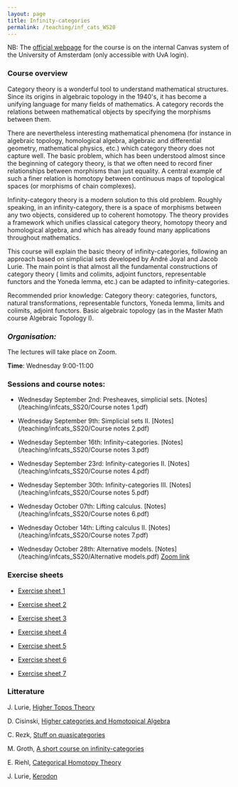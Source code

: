 ```yaml
---
layout: page
title: Infinity-categories
permalink: /teaching/inf_cats_WS20
---
```


NB: The [official webpage](https://canvas.uva.nl/courses/19952) for the course is on the internal Canvas system of the University of Amsterdam (only accessible with UvA login).

### Course overview

Category theory is a wonderful tool to understand mathematical structures. Since its origins in algebraic topology in the 1940's, it has become a unifying language for many fields of mathematics. A category records the relations between mathematical objects by specifying the morphisms between them.

There are nevertheless interesting mathematical phenomena (for instance in algebraic topology, homological algebra, algebraic and differential geometry, mathematical physics, etc.) which category theory does not capture well. The basic problem, which has been understood almost since the beginning of category theory, is that we often need to record finer relationships between morphisms than just equality. A central example of such a finer relation is homotopy between continuous maps of topological spaces (or morphisms of chain complexes).

Infinity-category theory is a modern solution to this old problem. Roughly speaking, in an infinity-category, there is a space of morphisms between any two objects, considered up to coherent homotopy. The theory provides a framework which unifies classical category theory, homotopy theory and homological algebra, and which has already found many applications throughout mathematics.

This course will explain the basic theory of infinity-categories, following an approach based on simplicial sets developed by André Joyal and Jacob Lurie. The main point is that almost all the fundamental constructions of category theory ( limits and colimits, adjoint functors, representable functors and the Yoneda lemma, etc.) can be adapted to infinity-categories.

Recommended prior knowledge: Category theory: categories, functors, natural transformations, representable functors, Yoneda lemma, limits and colimits, adjoint functors. Basic algebraic topology (as in the Master Math course Algebraic Topology I).

### _Organisation:_

The lectures will take place on Zoom.

**Time**: Wednesday 9:00-11:00

### Sessions and course notes:

- Wednesday September 2nd: Presheaves, simplicial sets. [Notes](/teaching/infcats_SS20/Course notes 1.pdf)

- Wednesday September 9th: Simplicial sets II. [Notes](/teaching/infcats_SS20/Course notes 2.pdf) 

- Wednesday September 16th: Infinity-categories. [Notes](/teaching/infcats_SS20/Course notes 3.pdf) 

- Wednesday September 23rd: Infinity-categories II. [Notes](/teaching/infcats_SS20/Course notes 4.pdf)

- Wednesday September 30th: Infinity-categories III.
[Notes](/teaching/infcats_SS20/Course notes 5.pdf) 

- Wednesday October 07th: Lifting calculus. [Notes](/teaching/infcats_SS20/Course notes 6.pdf) 

- Wednesday October 14th: Lifting calculus II. [Notes](/teaching/infcats_SS20/Course notes 7.pdf)

- Wednesday October 28th: Alternative models. [Notes](/teaching/infcats_SS20/Alternative models.pdf) [Zoom link](https://uva-live.zoom.us/j/93152160728)

### Exercise sheets

- [Exercise sheet 1](/teaching/infcats_SS20/exercise_sheet_1.pdf)

- [Exercise sheet 2](/teaching/infcats_SS20/exercise_sheet_2.pdf)

- [Exercise sheet 3](/teaching/infcats_SS20/exercise_sheet_3.pdf)

- [Exercise sheet 4](/teaching/infcats_SS20/exercise_sheet_4.pdf)

- [Exercise sheet 5](/teaching/infcats_SS20/exercise_sheet_5.pdf)

- [Exercise sheet 6](/teaching/infcats_SS20/exercise_sheet_6.pdf)

- [Exercise sheet 7](/teaching/infcats_SS20/exercise_sheet_7.pdf)


### Litterature 

J. Lurie, [Higher Topos Theory](http://people.math.harvard.edu/~lurie/papers/highertopoi.pdf)

D. Cisinski, [Higher categories and Homotopical Algebra](http://www.mathematik.uni-regensburg.de/cisinski/CatLR.pdf)

C. Rezk, [Stuff on quasicategories](https://faculty.math.illinois.edu/~rezk/quasicats.pdf)

M. Groth, [A short course on infinity-categories](https://arxiv.org/pdf/1007.2925.pdf)

E. Riehl, [Categorical Homotopy Theory](https://www.cambridge.org/core/books/categorical-homotopy-theory/556C7A200B521E61466BB7763C49DDA4)

J. Lurie, [Kerodon](https://kerodon.net/tag/0000)



